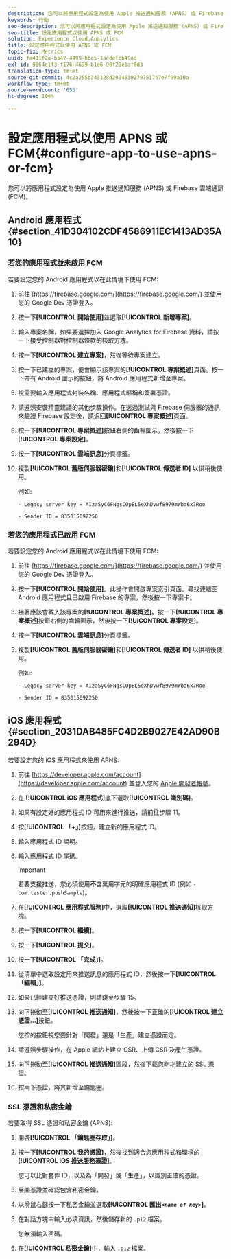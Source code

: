 ```yaml
---
description: 您可以將應用程式設定為使用 Apple 推送通知服務 (APNS) 或 Firebase 雲端通訊 (FCM)。
keywords: 行動
seo-description: 您可以將應用程式設定為使用 Apple 推送通知服務 (APNS) 或 Firebase 雲端通訊 (FCM)。
seo-title: 設定應用程式以使用 APNS 或 FCM
solution: Experience Cloud,Analytics
title: 設定應用程式以使用 APNS 或 FCM
topic-fix: Metrics
uuid: fa411f2a-ba47-4499-bbe5-1aedef6b49ad
exl-id: 9064e1f3-f176-4699-b1e6-90f29e1af0d3
translation-type: tm+mt
source-git-commit: 4c2a255b343128d2904530279751767e7f99a10a
workflow-type: tm+mt
source-wordcount: '653'
ht-degree: 100%

---
```


# 設定應用程式以使用 APNS 或 FCM{#configure-app-to-use-apns-or-fcm}

您可以將應用程式設定為使用 Apple 推送通知服務 (APNS) 或 Firebase 雲端通訊 (FCM)。

## Android 應用程式 {#section_41D304102CDF4586911EC1413AD35A10}

### 若您的應用程式並未啟用 FCM

若要設定您的 Android 應用程式以在此情境下使用 FCM:

1. 前往 [https://firebase.google.com/](https://firebase.google.com/) 並使用您的 Google Dev 憑證登入。

1. 按一下&#x200B;**[!UICONTROL 開始使用]**&#x200B;並選取&#x200B;**[!UICONTROL 新增專案]**。

1. 輸入專案名稱，如果要選擇加入 Google Analytics for Firebase 資料，請按一下接受控制器對控制器條款的核取方塊。

1. 按一下&#x200B;**[!UICONTROL 建立專案]**，然後等待專案建立。

1. 按一下已建立的專案，便會顯示該專案的&#x200B;**[!UICONTROL 專案概述]**&#x200B;頁面。按一下帶有 Android 圖示的按鈕，將 Android 應用程式新增至專案。

1. 視需要輸入應用程式封裝名稱、應用程式暱稱和簽署憑證。

1. 請遵照安裝精靈建議的其他步驟操作。在透過測試與 Firebase 伺服器的通訊來驗證 Firebase 設定後，請返回&#x200B;**[!UICONTROL 專案概述]**&#x200B;頁面。

1. 按一下&#x200B;**[!UICONTROL 專案概述]**&#x200B;按鈕右側的齒輪圖示，然後按一下&#x200B;**[!UICONTROL 專案設定]**。

1. 按一下&#x200B;**[!UICONTROL 雲端訊息]**&#x200B;分頁標籤。

1. 複製&#x200B;**[!UICONTROL 舊版伺服器密鑰]**&#x200B;和&#x200B;**[!UICONTROL 傳送者 ID]** 以供稍後使用。

   例如:

   ```
   - Legacy server key = AIzaSyC6FNgsCOpBL5eXhDvwf8979mWba6x7Roo
   ```

   ```
   - Sender ID = 835015092250
   ```

### 若您的應用程式已啟用 FCM

若要設定您的 Android 應用程式以在此情境下使用 FCM:

1. 前往 [https://firebase.google.com/](https://firebase.google.com/) 並使用您的 Google Dev 憑證登入。

1. 按一下&#x200B;**[!UICONTROL 開始使用]**。此操作會開啟專案索引頁面。尋找連結至 Android 應用程式且已啟用 Firebase 的專案，然後按一下專案卡。

1. 接著應該會載入該專案的&#x200B;**[!UICONTROL 專案概述]**。按一下&#x200B;**[!UICONTROL 專案概述]**&#x200B;按鈕右側的齒輪圖示，然後按一下&#x200B;**[!UICONTROL 專案設定]**。

1. 按一下&#x200B;**[!UICONTROL 雲端訊息]**&#x200B;分頁標籤。

1. 複製&#x200B;**[!UICONTROL 舊版伺服器密鑰]**&#x200B;和&#x200B;**[!UICONTROL 傳送者 ID]** 以供稍後使用。

   例如:

   ```
   - Legacy server key = AIzaSyC6FNgsCOpBL5eXhDvwf8979mWba6x7Roo
   ```

   ```
   - Sender ID = 835015092250
   ```



## iOS 應用程式 {#section_2031DAB485FC4D2B9027E42AD90B294D}

若要設定您的 iOS 應用程式來使用 APNS:

1. 前往 [https://developer.apple.com/account](https://developer.apple.com/account) 並登入您的 [Apple 開發者帳號](https://developer.apple.com/account)。
1. 在 **[!UICONTROL iOS 應用程式]**&#x200B;底下選取&#x200B;**[!UICONTROL 識別碼]**。
1. 如果有設定好的應用程式 ID 可用來進行推送，請前往步驟 11。
1. 按&#x200B;**[!UICONTROL 「+」]**&#x200B;按鈕，建立新的應用程式 ID。
1. 輸入應用程式 ID 說明。
1. 輸入應用程式 ID 尾碼。

   >[!IMPORTANT]
   >
   >若要支援推送，您必須使用&#x200B;**不**&#x200B;含萬用字元的明確應用程式 ID (例如 `- com.tester.pushSample`)。

1. 在&#x200B;**[!UICONTROL 應用程式服務]**&#x200B;中，選取&#x200B;**[!UICONTROL 推送通知]**&#x200B;核取方塊。
1. 按一下&#x200B;**[!UICONTROL 繼續]**。
1. 按一下&#x200B;**[!UICONTROL 提交]**。
1. 按一下&#x200B;**[!UICONTROL 「完成」]**。
1. 從清單中選取設定用來推送訊息的應用程式 ID，然後按一下&#x200B;**[!UICONTROL 「編輯」]**。
1. 如果已經建立好推送憑證，則請跳至步驟 15。
1. 向下捲動至&#x200B;**[!UICONTROL 推送通知]**，然後按一下正確的&#x200B;**[!UICONTROL 建立憑證...]**&#x200B;按鈕。

   您按的按鈕視您要針對「開發」還是「生產」建立憑證而定。
1. 請遵照步驟操作，在 Apple 網站上建立 CSR、上傳 CSR 及產生憑證。
1. 向下捲動至&#x200B;**[!UICONTROL 推送通知]**&#x200B;區段，然後下載您剛才建立的 SSL 憑證。
1. 按兩下憑證，將其新增至鑰匙圈。

### SSL 憑證和私密金鑰

若要取得 SSL 憑證和私密金鑰 (APNS):

1. 開啓&#x200B;**[!UICONTROL 「鑰匙圈存取」]**。
1. 按一下&#x200B;**[!UICONTROL 我的憑證]**，然後找到適合您應用程式和環境的 **[!UICONTROL iOS 推送服務憑證]**。

   您可以比對套件 ID，以及為「開發」或「生產」，以識別正確的憑證。

1. 展開憑證並確認包含私密金鑰。
1. 以滑鼠右鍵按一下私密金鑰並選取&#x200B;**[!UICONTROL 匯出&#x200B;*`<name of key>`*]**。
1. 在對話方塊中輸入必填資訊，然後儲存新的 `.p12` 檔案。

   您無須輸入密碼。

1. 在&#x200B;**[!UICONTROL 私密金鑰]**&#x200B;中，輸入 `.p12` 檔案。
